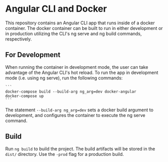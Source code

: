 # Angular CLI and Docker

This repository contains an Angular CLI app that runs inside of a docker container. The docker container can be built to run in either development or in production utilizing the CLI's ng serve and ng build commands, respectively.

## For Development

When running the container in development mode, the user can take advantage of the Angular CLI's hot reload. To run the app in development mode (i.e. using ng serve), run the following commands:

    ```
    docker-compose build --build-arg ng_arg=dev docker-angular
    docker-compose up
    ```
The statement `--build-arg ng_arg=dev` sets a docker build argument to development, and configures the container to execute the ng serve command. 

## Build

Run `ng build` to build the project. The build artifacts will be stored in the `dist/` directory. Use the `-prod` flag for a production build.

